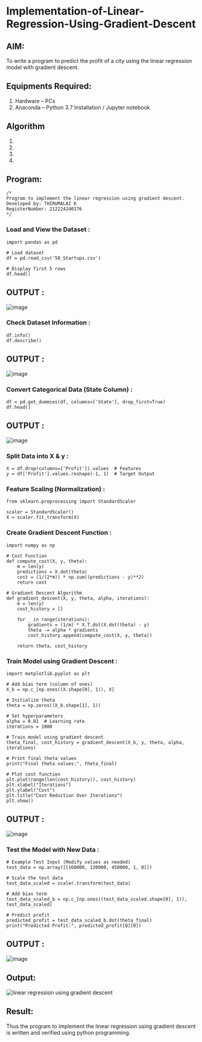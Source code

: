 # Implementation-of-Linear-Regression-Using-Gradient-Descent

## AIM:
To write a program to predict the profit of a city using the linear regression model with gradient descent.

## Equipments Required:
1. Hardware – PCs
2. Anaconda – Python 3.7 Installation / Jupyter notebook

## Algorithm
1. 
2. 
3. 
4. 

## Program:
```
/*
Program to implement the linear regression using gradient descent.
Developed by: THIRUMALAI K
RegisterNumber: 212224240176 
*/
```
### Load and View the Dataset :
```
import pandas as pd

# Load dataset
df = pd.read_csv('50_Startups.csv')

# Display first 5 rows
df.head()

```
## OUTPUT :
![image](https://github.com/user-attachments/assets/1405c08d-bf68-4af1-bf27-85900c13d4ac)

### Check Dataset Information :

```
df.info()
df.describe()
```
## OUTPUT :
![image](https://github.com/user-attachments/assets/c605abec-d24b-49c8-a303-a16126c30db0)

### Convert Categorical Data (State Column) :

```
df = pd.get_dummies(df, columns=['State'], drop_first=True)
df.head()

```
## OUTPUT :

![image](https://github.com/user-attachments/assets/6388c03b-1fb8-4be9-abb5-0fdd2d640079)

### Split Data into X & y :

```
X = df.drop(columns=['Profit']).values  # Features
y = df['Profit'].values.reshape(-1, 1)  # Target Output

```
### Feature Scaling (Normalization) :
```
from sklearn.preprocessing import StandardScaler

scaler = StandardScaler()
X = scaler.fit_transform(X)

```

### Create Gradient Descent Function :

```
import numpy as np

# Cost Function
def compute_cost(X, y, theta):
    m = len(y)
    predictions = X.dot(theta)
    cost = (1/(2*m)) * np.sum((predictions - y)**2)
    return cost

# Gradient Descent Algorithm
def gradient_descent(X, y, theta, alpha, iterations):
    m = len(y)
    cost_history = []

    for _ in range(iterations):
        gradients = (1/m) * X.T.dot(X.dot(theta) - y)
        theta -= alpha * gradients
        cost_history.append(compute_cost(X, y, theta))

    return theta, cost_history

```
### Train Model using Gradient Descent :

```
import matplotlib.pyplot as plt

# Add bias term (column of ones)
X_b = np.c_[np.ones((X.shape[0], 1)), X]

# Initialize theta
theta = np.zeros((X_b.shape[1], 1))

# Set hyperparameters
alpha = 0.01  # Learning rate
iterations = 1000

# Train model using gradient descent
theta_final, cost_history = gradient_descent(X_b, y, theta, alpha, iterations)

# Print final theta values
print("Final theta values:", theta_final)

# Plot cost function
plt.plot(range(len(cost_history)), cost_history)
plt.xlabel("Iterations")
plt.ylabel("Cost")
plt.title("Cost Reduction Over Iterations")
plt.show()

```
## OUTPUT :

![image](https://github.com/user-attachments/assets/88ab1d13-e749-46f8-bb82-0e724eb65b4d)

### Test the Model with New Data :

```
# Example Test Input (Modify values as needed)
test_data = np.array([[160000, 130000, 450000, 1, 0]])  

# Scale the test data
test_data_scaled = scaler.transform(test_data)

# Add bias term
test_data_scaled_b = np.c_[np.ones((test_data_scaled.shape[0], 1)), test_data_scaled]

# Predict profit
predicted_profit = test_data_scaled_b.dot(theta_final)
print("Predicted Profit:", predicted_profit[0][0])

```
## OUTPUT :

![image](https://github.com/user-attachments/assets/83db081f-eca4-4001-af84-834fef0d8c20)



## Output:
![linear regression using gradient descent](sam.png)


## Result:
Thus the program to implement the linear regression using gradient descent is written and verified using python programming.
